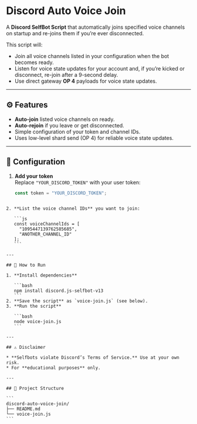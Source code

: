 
# Discord Auto Voice Join

A **Discord SelfBot Script** that automatically joins specified voice channels on startup and re-joins them if you’re ever disconnected.

This script will:
- Join all voice channels listed in your configuration when the bot becomes ready.
- Listen for voice state updates for your account and, if you’re kicked or disconnect, re-join after a 9-second delay.
- Use direct gateway **OP 4** payloads for voice state updates.

---

## ⚙️ Features
- **Auto-join** listed voice channels on ready.  
- **Auto-rejoin** if you leave or get disconnected.  
- Simple configuration of your token and channel IDs.  
- Uses low-level shard send (OP 4) for reliable voice state updates.

---

## 📝 Configuration

1. **Add your token**  
   Replace `"YOUR_DISCORD_TOKEN"` with your user token:
   ```js
   const token = "YOUR_DISCORD_TOKEN";
````

2. **List the voice channel IDs** you want to join:

   ```js
   const voiceChannelIds = [
     "1095447139762585685",
     "ANOTHER_CHANNEL_ID"
   ];
   ```

---

## 🚀 How to Run

1. **Install dependencies**

   ```bash
   npm install discord.js-selfbot-v13
   ```
2. **Save the script** as `voice-join.js` (see below).
3. **Run the script**

   ```bash
   node voice-join.js
   ```

---

## ⚠️ Disclaimer

* **Selfbots violate Discord’s Terms of Service.** Use at your own risk.
* For **educational purposes** only.

---

## 📂 Project Structure

```
discord-auto-voice-join/
├── README.md
└── voice-join.js
```

````


